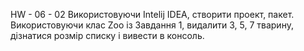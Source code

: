 HW - 06 - 02
Використовуючи Intelij IDEA, створити проект, пакет. 
Використовуючи клас Zoo із Завдання 1, 
видалити 3, 5, 7 тварину, 
дізнатися розмір списку і вивести в консоль.